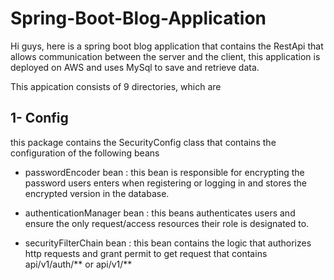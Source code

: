 # Spring-Boot-Blog-Application

Hi guys, here is a spring boot blog application 
that contains the RestApi that allows communication between the server and the client,
this application is deployed on AWS and uses MySql to save and retrieve data.

This appication consists of 9 directories, which are

## 1- Config

this package contains the SecurityConfig class that contains the configuration of the following beans

- passwordEncoder bean :
this bean is responsible for encrypting the password users enters when registering or logging in and stores the encrypted version in the database.

- authenticationManager bean :
this beans authenticates users and ensure the only request/access resources their role is designated to.

- securityFilterChain bean :
this bean contains the logic that authorizes http requests and grant permit to get request that contains api/v1/auth/** or api/v1/**




